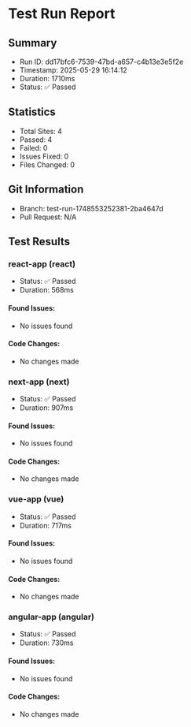 # Test Run Report

## Summary
- Run ID: dd17bfc6-7539-47bd-a657-c4b13e3e5f2e
- Timestamp: 2025-05-29 16:14:12
- Duration: 1710ms
- Status: ✅ Passed

## Statistics
- Total Sites: 4
- Passed: 4
- Failed: 0
- Issues Fixed: 0
- Files Changed: 0

## Git Information
- Branch: test-run-1748553252381-2ba4647d
- Pull Request: N/A

## Test Results
### react-app (react)
- Status: ✅ Passed
- Duration: 568ms

#### Found Issues:
- No issues found

#### Code Changes:
- No changes made

### next-app (next)
- Status: ✅ Passed
- Duration: 907ms

#### Found Issues:
- No issues found

#### Code Changes:
- No changes made

### vue-app (vue)
- Status: ✅ Passed
- Duration: 717ms

#### Found Issues:
- No issues found

#### Code Changes:
- No changes made

### angular-app (angular)
- Status: ✅ Passed
- Duration: 730ms

#### Found Issues:
- No issues found

#### Code Changes:
- No changes made
